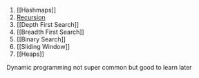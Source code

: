 1. [[Hashmaps]]
2. [Recursion](Recursion.md)
3. [[Depth First Search]]
4. [[Breadth First Search]]
5. [[Binary Search]]
6. [[Sliding Window]]
7. [[Heaps]]

Dynamic programming not super common but good to learn later